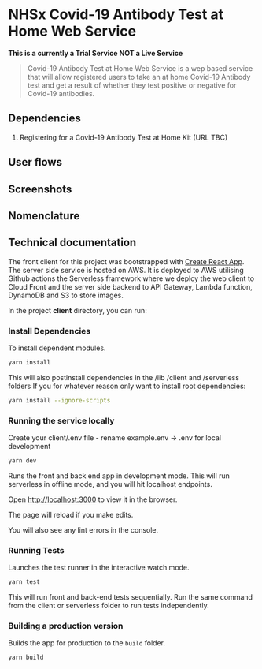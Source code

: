 # NHSx Covid-19 Antibody Test at Home Web Service

**This is a currently a Trial Service NOT a Live Service**

> Covid-19 Antibody Test at Home Web Service is a wep based service that will allow registered users to take an at home Covid-19 Antibody test and get a result of whether they test positive or negative for Covid-19 antibodies.

## Dependencies

1. Registering for a Covid-19 Antibody Test at Home Kit (URL TBC)

## User flows


## Screenshots


## Nomenclature


## Technical documentation

The front client for this project was bootstrapped with [Create React App](https://github.com/facebook/create-react-app).
The server side service is hosted on AWS.
It is deployed to AWS utilising Github actions the Serverless framework where we deploy the web client to Cloud Front and the server side backend  to API Gateway, Lambda function, DynamoDB and S3 to store images.


In the project **client** directory, you can run:

### Install Dependencies
To install dependent modules.

```bash
yarn install
```

This will also postinstall dependencies in the /lib /client and /serverless folders
If you for whatever reason only want to install root dependencies:

```bash
yarn install --ignore-scripts
```

### Running the service locally

Create your client/.env file - rename example.env -> .env for local development

```bash
yarn dev
```

Runs the front and back end app in development mode. This will run serverless in offline mode, and you will hit localhost endpoints.

Open [http://localhost:3000](http://localhost:3000) to view it in the browser.

The page will reload if you make edits.

You will also see any lint errors in the console.

### Running Tests

Launches the test runner in the interactive watch mode.

```bash
yarn test
```

This will run front and back-end tests sequentially. Run the same command from the client or serverless folder to run tests independently.

### Building a production version

Builds the app for production to the `build` folder.

```bash
yarn build
```

